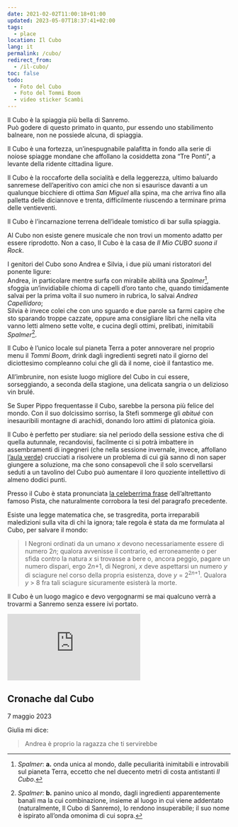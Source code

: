 ```yaml
---
date: 2021-02-02T11:00:18+01:00
updated: 2023-05-07T18:37:41+02:00
tags:
  - place
location: Il Cubo
lang: it
permalink: /cubo/
redirect_from:
  - /il-cubo/
toc: false
todo:
  - Foto del Cubo
  - Foto del Tommi Boom
  - video sticker Scambi
---
```

Il Cubo è la spiaggia più bella di Sanremo.  
Può godere di questo primato in quanto, pur essendo uno stabilimento balneare, non ne possiede alcuna, di spiaggia.

Il Cubo è una fortezza, un’inespugnabile palafitta in fondo alla serie di noiose spiagge mondane che affollano la cosiddetta zona “Tre Ponti”, a levante della ridente cittadina ligure.

Il Cubo è la roccaforte della socialità e della leggerezza, ultimo baluardo sanremese dell’aperitivo con amici che non si esaurisce davanti a un qualunque bicchiere di ottima <cite>San Miguel</cite> alla spina, ma che arriva fino alla palletta delle diciannove e trenta, difficilmente riuscendo a terminare prima delle ventieventi.

Il Cubo è l’incarnazione terrena dell’ideale tomistico di bar sulla spiaggia.

Al Cubo non esiste genere musicale che non trovi un momento adatto per essere riprodotto. Non a caso, Il Cubo è la casa de <cite>Il Mio CUBO suona il Rock</cite>.

I genitori del Cubo sono Andrea e Silvia, i due più umani ristoratori del ponente ligure:  
Andrea, in particolare mentre surfa con mirabile abilità una <cite>Spalmer</cite>[^1], sfoggia un’invidiabile chioma di capelli d’oro tanto che, quando timidamente salvai per la prima volta il suo numero in rubrica, lo salvai *Andrea Capellidoro*;  
Silvia è invece colei che con uno sguardo e due parole sa farmi capire che sto sparando troppe cazzate, oppure ama consigliare libri che nella vita vanno letti almeno sette volte, e cucina degli ottimi, prelibati, inimitabili <cite>Spalmer</cite>[^2].

Il Cubo è l’unico locale sul pianeta Terra a poter annoverare nel proprio menu il <cite>Tommi Boom</cite>, drink dagli ingredienti segreti nato il giorno del diciottesimo compleanno colui che gli dà il nome, cioè il fantastico me.

All’imbrunire, non esiste luogo migliore del Cubo in cui essere, sorseggiando, a seconda della stagione, una delicata sangria o un delizioso vin brulé.

Se Super Pippo frequentasse il Cubo, sarebbe la persona più felice del mondo. Con il suo dolcissimo sorriso, la Stefi sommerge gli *abitué* con inesauribili montagne di arachidi, donando loro attimi di platonica gioia.

Il Cubo è perfetto per studiare: sia nel periodo della sessione estiva che di quella autunnale, recandovisi, facilmente ci si potrà imbattere in assembramenti di ingegneri (che nella sessione invernale, invece, affollano [l’aula verde](https://tommi.space/avanguardia 'L’Avanguardia')) crucciati a risolvere un problema di cui già sanno di non saper giungere a soluzione, ma che sono consapevoli che il solo scervellarsi seduti a un tavolino del Cubo può aumentare il loro quoziente intellettivo di almeno dodici punti.

Presso il Cubo è stata pronunciata [la celeberrima frase](https://tommi.space/quotes#pista-studiare-sopravvalutato) dell’altrettanto famoso Pista, che naturalmente corrobora la tesi del paragrafo precedente.

Esiste una legge matematica che, se trasgredita, porta irreparabili maledizioni sulla vita di chi la ignora; tale regola è stata da me formulata al Cubo, per salvare il mondo:

> I Negroni ordinati da un umano <var>x</var> devono necessariamente essere di numero 2<var>n</var>; qualora avvenisse il contrario, ed erroneamente o per sfida contro la natura <var>x</var> si trovasse a bere o, ancora peggio, pagare un numero dispari, ergo 2<var>n</var>+1, di Negroni, <var>x</var> deve aspettarsi un numero <var>y</var> di sciagure nel corso della propria esistenza, dove <var>y</var> = 2<sup>2<var>n</var>+1</sup>. Qualora <var>y</var> &gt; 8 fra tali sciagure sicuramente esisterà la morte.

Il Cubo è un luogo magico e devo vergognarmi se mai qualcuno verrà a trovarmi a Sanremo senza essere ivi portato.

<div class='embed'>
	<iframe class='light' frameborder='0' scrolling='no' marginheight='0' marginwidth='0' src='https://osm.org/export/embed.html?bbox=7.81429946422577%2C43.821239081625386%2C7.81655251979828%2C43.82272918510757&amp;layer=mapnik&amp;marker=43.82198330001541%2C7.815425799999957'></iframe>
</div>

## Cronache dal Cubo

<p class='date' datetime='2023-05-07T18:37:41+02:00'>7 maggio 2023</p>

Giulia mi dice:

> Andrea è proprio la ragazza che ti servirebbe

[^1]: <cite>Spalmer</cite>: **a.** onda unica al mondo, dalle peculiarità inimitabili e introvabili sul pianeta Terra, eccetto che nel duecento metri di costa antistanti <cite>Il Cubo</cite>.
[^2]: <cite>Spalmer</cite>: **b.** panino unico al mondo, dagli ingredienti apparentemente banali ma la cui combinazione, insieme al luogo in cui viene addentato (naturalmente, Il Cubo di Sanremo), lo rendono insuperabile; il suo nome è ispirato all’onda omonima di cui sopra.
